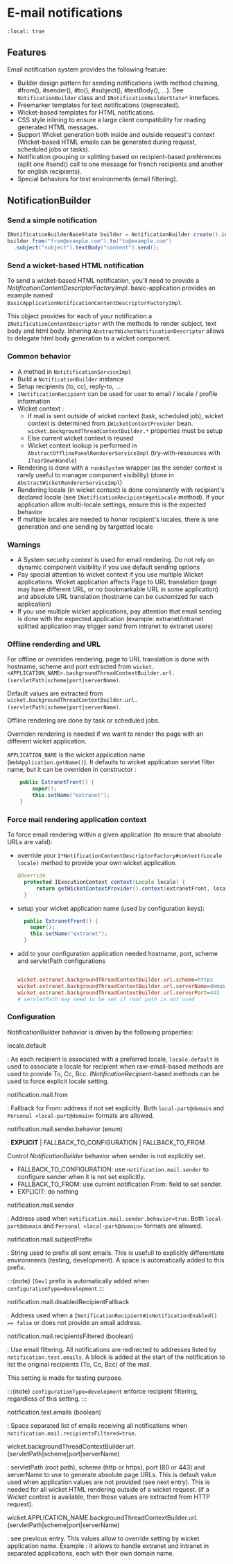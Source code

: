 # E-mail notifications

```{contents}
:local: true
```

## Features

Email notification system provides the following feature:

- Builder design pattern for sending notifications (with method chaining,
  #from(), #sender(), #to(), #subject(), #textBody(), ...).
  See `NotificationBuilder` class and `INotificationBuilderState*` interfaces.
- Freemarker templates for text notifications (deprecated).
- Wicket-based templates for HTML notifications.
- CSS style inlining to ensure a large client compatibility for reading
  generated HTML messages.
- Support Wicket generation both inside and outside request's context
  (Wicket-based HTML emails can be generated during request, scheduled
  jobs or tasks).
- Notification grouping or splitting based on recipient-based preférences
  (split one #send() call to one message for french recipients and
  another for english recipients).
- Special behaviors for test environments (email filtering).

## NotificationBuilder

### Send a simple notification

```java
INotificationBuilderBaseState builder = NotificationBuilder.create().init(applicationContext);
builder.from("from@example.com").to("to@example.com")
  .subject("subject").textBody("content").send();
```

### Send a wicket-based HTML notification

To send a wicket-based HTML notification, you'll need to provide a
*NotificationContentDescriptorFactoryImpl*. basic-application provides an
example named `BasicApplicationNotificationContentDescriptorFactoryImpl`.

This object provides for each of your notification a
`INotificationContentDescriptor` with the methods to render subject, text body
and html body. Inhering `AbstractWicketNotificationDescriptor` allows to
delegate html body generation to a wicket component.


### Common behavior

* A method in `NotitificationServiceImpl`
* Build a `NotificationBuilder` instance
* Setup recipients (to, cc), reply-to, ...
* `INotificationRecipient` can be used for user to email / locale / profile information
* Wicket context :
  * If mail is sent outside of wicket context (task, scheduled job), wicket
    context is determined from `IWicketContextProvider` bean. `wicket.backgroundThreadContextBuilder.*`
    properties must be setup
  * Else current wicket context is reused
  * Wicket context lookup is performed in `AbstractOfflinePanelRendererServiceImpl`
    (try-with-resources with `ITearDownHandle`)
* Rendering is done with a `runAsSystem` wrapper (as the sender context is rarely useful
  to manager component visibility) (done in `AbstractWicketRendererServiceImpl`)
* Rendering locale (in wicket context) is done consistently with recipient's declared
  locale (see `INotificationRecipient#getLocale` method). If your application allow
  multi-locale settings, ensure this is the expected behavior
* If multiple locales are needed to honor recipient's locales, there is one generation
  and one sending by targetted locale


### Warnings

* A System security context is used for email rendering. Do not rely on dynamic
  component visibility if you use default sending options
* Pay special attention to wicket context if you use multiple Wicket applications.
  Wicket application affects Page to URL translation (page may have different URL,
  or no bookmarkable URL in some application) and absolute URL translation
  (hostname can be customized for each application)
* If you use multiple wicket applications, pay attention that email sending is done
  with the expected application (example: extranet/intranet splitted application may
  trigger send from intranet to extranet users)


### Offline renderding and URL

For offline or overriden rendering, page to URL translation is done with hostname, scheme and port
extracted from `wicket.<APPLICATION_NAME>.backgroundThreadContextBuilder.url.(servletPath|scheme|port|serverName)`.

Default values are extracted from `wicket.backgroundThreadContextBuilder.url.(servletPath|scheme|port|serverName)`.

Offline rendering are done by task or scheduled jobs.

Overriden rendering is needed if we want to render the page with an different wicket application.

`APPLICATION_NAME` is the wicket application name (`WebApplication.getName()`). It defaults to
wicket application servlet filter name, but it can be overriden in constructor :

```java
	public ExtranetFront() {
		super();
		this.setName("extranet");
	}
```


### Force mail rendering application context

To force email rendering within a given application (to ensure that absolute URLs are valid):

* override your `I*NotificationContentDescriptorFactory#context(Locale locale)` method
  to provide your own wicket application.

  ```java
  @Override
	protected IExecutionContext context(Locale locale) {
		return getWicketContextProvider().context(extranetFront, locale);
	}
  ```

* setup your wicket application name (used by configuration keys):

  ```java
    public ExtranetFront() {
      super();
      this.setName("extranet");
    }
  ```

* add to your configuration application needed hostname, port, scheme and servletPath configurations

  ```ini
  
  wicket.extranet.backgroundThreadContextBuilder.url.scheme=https
  wicket.extranet.backgroundThreadContextBuilder.url.serverName=domain.com
  wicket.extranet.backgroundThreadContextBuilder.url.serverPort=443
  # servletPath may need to be set if root path is not used
  ```


### Configuration

NotificationBuilder behavior is driven by the following properties:

locale.default

: As each recipient is associated with a preferred locale, `locale.default` is
  used to associate a locale for recipient when raw-email-based methods are
  used to provide To, Cc, Bcc. *INotificationRecipient*-based methods can be
  used to force explicit locale setting.

notification.mail.from

: Fallback for From: address if not set explicitly. Both
  `local-part@domain` and `Personal <local-part@domain>` formats are
  allowed.

notification.mail.sender.behavior (enum)

: **EXPLICIT** | FALLBACK_TO_CONFIGURATION | FALLBACK_TO_FROM

  Control *NotificationBuilder* behavior when sender is not explicitly set.

  - FALLBACK_TO_CONFIGURATION: use `notification.mail.sender` to configure
    sender when it is not set explicitly.
  - FALLBACK_TO_FROM: use current notification From: field to set sender.
  - EXPLICIT: do nothing

notification.mail.sender

: Address used when `notification.mail.sender.behavior=true`. Both
  `local-part@domain` and `Personal <local-part@domain>` formats are
  allowed.

notification.mail.subjectPrefix

: String used to prefix all sent emails. This is usefull to explicitly
  differentiate environments (testing, development). A space is automatically
  added to this prefix.

  :::{note}
  `[Dev]` prefix is automatically added when
  `configurationType=development`
  :::

notification.mail.disabledRecipientFallback

: Address used when a
  `INotificationRecipient#isNotificationEnabled() == false` or does not
  provide an email address.

notification.mail.recipientsFiltered (boolean)

: Use email filtering. All notifications are redirected to addresses listed
  by `notification.test.emails`. A block is added at the start of the
  notification to list the original recipients (To, Cc, Bcc) of the mail.

  This setting is made for testing purpose.

  :::{note}
  `configurationType=development` enforce recipient filtering,
  regardless of this setting.
  :::

notification.test.emails (boolean)

: Space separated list of emails receiving all notifications when
  `notification.mail.recipientsFiltered=true`.

wicket.backgroundThreadContextBuilder.url.(servletPath|scheme|port|serverName)

: servletPath (root path), scheme (http or https), port (80 or 443) and serverName
  to use to generate absolute page URLs. This is default value used when application
  values are not provided (see next entry). This is needed for all wicket HTML
  rendering outside of a wicket request. (if a Wicket context is available, then
  these values are extracted from HTTP request).

wicket.APPLICATION_NAME.backgroundThreadContextBuilder.url.(servletPath|scheme|port|serverName)

: see previous entry. This values allow to override setting by wicket application name.
  Example : it allows to handle extranet and intranet in separated applications, each with
  their own domain name.
